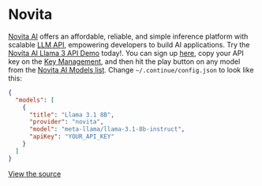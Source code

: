# Novita

[Novita AI](https://novita.ai) offers an affordable, reliable, and simple inference platform with scalable [LLM API](https://novita.ai/docs/model-api/reference/introduction.html), empowering developers to build AI applications. Try the [Novita AI Llama 3 API Demo](https://novita.ai/model-api/product/llm-api/playground/meta-llama-llama-3.1-70b-instruct) today!. You can sign up [here](https://novita.ai/user/login?&redirect=/&utm_source=github_continuedev), copy your API key on the [Key Management](https://novita.ai/settings/key-management), and then hit the play button on any model from the [Novita AI Models list](https://novita.ai/llm-api?utm_source=github_continuedev&utm_medium=github_readme&utm_campaign=link). Change `~/.continue/config.json` to look like this:

```json title="config.json"
{
  "models": [
    {
      "title": "Llama 3.1 8B",
      "provider": "novita",
      "model": "meta-llama/llama-3.1-8b-instruct",
      "apiKey": "YOUR_API_KEY"
    }
  ]
}
```

[View the source](https://github.com/continuedev/continue/blob/main/core/llm/llms/Novita.ts)
